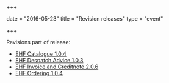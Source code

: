 +++

date = "2016-05-23"
title = "Revision releases"
type = "event"

+++

Revisions part of release:

* [EHF Catalogue 1.0.4](/ehf/standard/ehf-catalogue-1.0.4/)
* [EHF Despatch Advice 1.0.3](/ehf/standard/ehf-despatch-advice-1.0.3/)
* [EHF Invoice and Creditnote 2.0.6](/ehf/standard/ehf-invoice-and-creditnote-2.0.6/)
* [EHF Ordering 1.0.4](/ehf/standard/ehf-ordering-1.0.4/)
